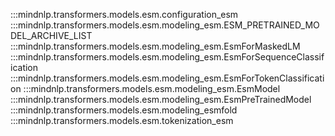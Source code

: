 :::mindnlp.transformers.models.esm.configuration_esm
:::mindnlp.transformers.models.esm.modeling_esm.ESM_PRETRAINED_MODEL_ARCHIVE_LIST
:::mindnlp.transformers.models.esm.modeling_esm.EsmForMaskedLM
:::mindnlp.transformers.models.esm.modeling_esm.EsmForSequenceClassification
:::mindnlp.transformers.models.esm.modeling_esm.EsmForTokenClassification
:::mindnlp.transformers.models.esm.modeling_esm.EsmModel
:::mindnlp.transformers.models.esm.modeling_esm.EsmPreTrainedModel
:::mindnlp.transformers.models.esm.modeling_esmfold
:::mindnlp.transformers.models.esm.tokenization_esm